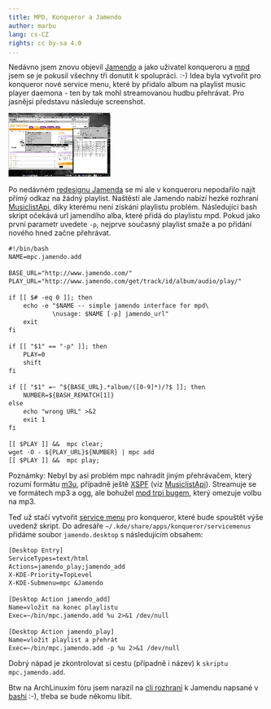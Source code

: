 ```yaml
---
title: MPD, Konqueror a Jamendo
author: marbu
lang: cs-CZ
rights: cc by-sa 4.0
...
```


Nedávno jsem znovu objevil [Jamendo](http://www.jamendo.com) a jako
uživatel konqueroru a
[mpd](http://www.abclinuxu.cz/software/multimedia/audio/prehravace/mpd)
jsem se je pokusil všechny tři donutit k spolupráci. :-) Idea byla
vytvořit pro konqueror nové service menu, které by přidalo album na
playlist music player daemona - ten by tak mohl streamovanou hudbu
přehrávat. Pro jasnějsí představu následuje screenshot.

<!--break-->

[![jamendo screenshot](108844-mpd--konqueror-a-jamendo-mini-22875.png)](108844-mpd--konqueror-a-jamendo-22874.png)

Po nedávném [redesignu
Jamenda](http://www.e-ott.info/2008/01/28/nova-verze-jamenda/) se mi ale
v konqueroru nepodařilo najít přímý odkaz na žádný playlist. Naštěstí
ale Jamendo nabízí hezké rozhraní
[MusiclistApi](http://developer.jamendo.com/en/wiki/MusiclistApiExamples#),
díky kterému není získání playlistu problém. Následující bash skript
očekává url jamendího alba, které přidá do playlistu mpd. Pokud jako
první parametr uvedete `-p`, nejprve současný playlist smaže a po
přidání nového hned začne přehrávat.

``` {.kod}
#!/bin/bash
NAME=mpc.jamendo.add

BASE_URL="http://www.jamendo.com/"
PLAY_URL="http://www.jamendo.com/get/track/id/album/audio/play/"

if [[ $# -eq 0 ]]; then
    echo -e "$NAME -- simple jamendo interface for mpd\
            \nusage: $NAME [-p] jamendo_url"
    exit
fi

if [[ "$1" == "-p" ]]; then
    PLAY=0
    shift
fi

if [[ "$1" =~ ^${BASE_URL}.*album/([0-9]*)/?$ ]]; then
    NUMBER=${BASH_REMATCH[1]}
else
    echo "wrong URL" >&2
    exit 1
fi

[[ $PLAY ]] &&  mpc clear;
wget -O - ${PLAY_URL}${NUMBER} | mpc add
[[ $PLAY ]] &&  mpc play;
```

Poznámky: Nebyl by asi problém mpc nahradit jiným přehrávačem, který
rozumí formátu [m3u](http://en.wikipedia.org/wiki/M3U), případně ještě
[XSPF](http://www.xspf.org/) (viz
[MusiclistApi](http://developer.jamendo.com/en/wiki/MusiclistApiExamples#)).
Streamuje se ve formátech mp3 a ogg, ale bohužel [mpd trpí
bugem](http://www.musicpd.org/mantis/view.php?id=1487), který omezuje
volbu na mp3.

Teď už stačí vytvořit [service
menu](http://developer.kde.org/documentation/tutorials/dot/servicemenus.html)
pro konqueror, které bude spouštět výše uvedenž skript. Do adresáře
`~/.kde/share/apps/konqueror/servicemenus` přidáme soubor
`jamendo.desktop` s následujícím obsahem:

``` {.kod}
[Desktop Entry]
ServiceTypes=text/html
Actions=jamendo_play;jamendo_add
X-KDE-Priority=TopLevel
X-KDE-Submenu=mpc &Jamendo

[Desktop Action jamendo_add]
Name=vložit na konec playlistu
Exec=~/bin/mpc.jamendo.add %u 2>&1 /dev/null

[Desktop Action jamendo_play]
Name=vložit playlist a přehrát
Exec=~/bin/mpc.jamendo.add -p %u 2>&1 /dev/null
```

Dobrý nápad je zkontrolovat si cestu (případně i název) k
`skriptu mpc.jamendo.add`.

Btw na ArchLinuxím fóru jsem narazil na [cli
rozhraní](http://bbs.archlinux.org/viewtopic.php?id=42618&p=1) k Jamendu
napsané v [bashi](http://www.jamendo.com/en/album/5220) :-), třeba se
bude někomu líbit.
